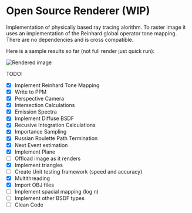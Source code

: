 # Open Source Renderer (WIP)
Implementation of physically based ray tracing alorithm. To raster image it uses an implementation
of the Reinhard global operator tone mapping. There are no dependencies and is cross compatible.

Here is a sample results so far (not full render just quick run):

![Rendered image](https://i.ibb.co/Gnwxq4Y/render.jpg)

TODO:
 - [X] Implement Reinhard Tone Mapping
 - [X] Write to PPM
 - [X] Perspective Camera
 - [X] Intersection Calculations
 - [X] Emission Spectra
 - [X] Implement Diffuse BSDF
 - [X] Recusive Integration Calculations
 - [X] Importance Sampling
 - [X] Russian Roulette Path Termination
 - [X] Next Event estimation
 - [X] Implement Plane
 - [ ] Offload image as it renders
 - [X] Implement triangles
 - [ ] Create Unit testing framework (speed and accuracy)
 - [X] Multithreading
 - [X] Import OBJ files
 - [ ] Implement spacial mapping (log n)
 - [ ] Implement other BSDF types
 - [ ] Clean Code
